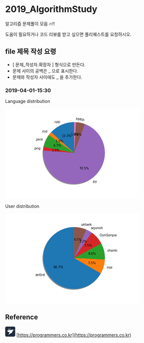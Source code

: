 # 2019_AlgorithmStudy
알고리즘 문제풀이 모음 🔥!!
  
도움이 필요하거나 코드 리뷰를 받고 싶으면 풀리퀘스트를 요청하시오.

## file 제목 작성 요령
- [ 문제_작성자.확장자 ] 형식으로 만든다.
- 문제 사이의 공백은 _ 으로 표시한다.
- 문제와 작성자 사이에도 _ 을 추가한다.

### 2019-04-01-15:30
Language distribution

![](reference/lanuage_2019-04-01_15-28-02.png)

User distribution

![](reference/user_2019-04-01_15-27-46.png)

## Reference
![programmers](reference/programmers_ico.png)
[https://programmers.co.kr](https://programmers.co.kr)
